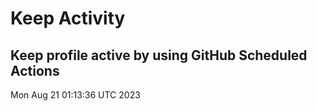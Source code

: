# Keep Activity 
Keep profile active by using GitHub Scheduled Actions
--- 
Mon Aug 21 01:13:36 UTC 2023